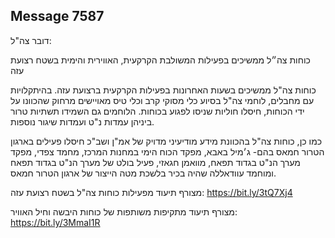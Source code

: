 ## Message 7587

דובר צה"ל:

כוחות צה״ל ממשיכים בפעילות המשולבת הקרקעית, האווירית והימית בשטח רצועת עזה

כוחות צה"ל ממשיכים בשעות האחרונות בפעילות הקרקעית ברצועת עזה.
בהיתקלויות עם מחבלים, לוחמי צה"ל בסיוע כלי מסוקי קרב וכלי טיס מאויישים מרחוק שהכוונו על ידי הכוחות, חיסלו חוליות שניסו לפגוע בכוחות. הלוחמים גם השמידו תשתיות טרור ביניהן עמדות נ"ט ועמדות שיגור נוספות.

כמו כן, כוחות צה"ל בהכוונת מידע מודיעיני מדויק של אמ"ן ושב"כ חיסלו פעילים בארגון הטרור חמאס בהם- ג׳מיל באבא, מפקד הכוח הימי במחנות המרכז, מחמד צפדי, מפקד מערך הנ"ט בגדוד תפאח, מוואמן חגאזי, פעיל בולט של מערך הנ"ט בגדוד תפאח ומוחמד עוודאללה שהיה בכיר בלשכת מטה הייצור של ארגון הטרור חמאס.

מצורף תיעוד מפעילות כוחות צה"ל בשטח רצועת עזה: https://bit.ly/3tQ7Xj4

מצורף תיעוד מתקיפות משותפות של כוחות היבשה וחיל האוויר: https://bit.ly/3MmaI1R

